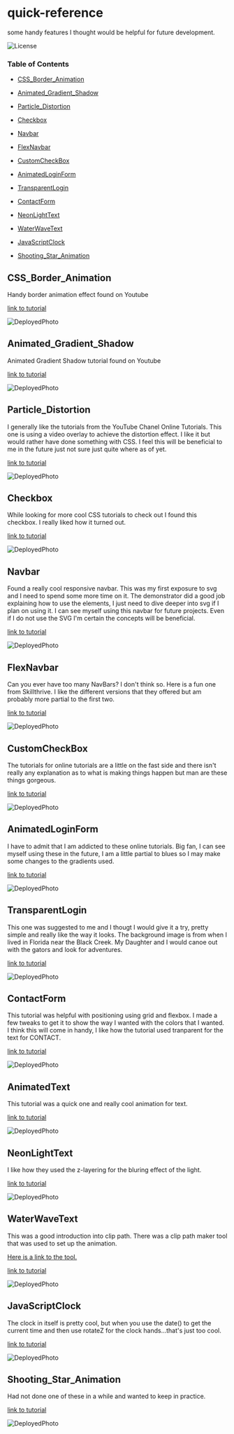 # quick-reference

some handy features I thought would be helpful for future development.

![License](https://img.shields.io/badge/license-MIT%20License-green)

### Table of Contents

- [CSS_Border_Animation](#CSS_Border_Animation)

- [Animated_Gradient_Shadow](#Animated_Gradient_Shadow)

- [Particle_Distortion](#Particle_Distortion)

- [Checkbox](#Checkbox)

- [Navbar](#Navbar)

- [FlexNavbar](#FlexNavbar)

- [CustomCheckBox](#CustomCheckBox)

- [AnimatedLoginForm](#AnimatedLoginForm)

- [TransparentLogin](#TransparentLogin)

- [ContactForm](#ContactForm)

- [NeonLightText](#NeonLightText)

- [WaterWaveText](#WaterWaveText)

- [JavaScriptClock](#JavaScriptClock)

- [Shooting_Star_Animation](#Shooting_Star_Animation)

## CSS_Border_Animation

Handy border animation effect found on Youtube

<a href='https://youtu.be/JAdIgiGA0Lk' target='_blank'>link to tutorial</a>

![DeployedPhoto](https://github.com/daviddugle/quick-reference/blob/main/css_border_animation/gifanimation.gif?raw=true)

## Animated_Gradient_Shadow

Animated Gradient Shadow tutorial found on Youtube

<a href='https://youtu.be/1EAtn4B-76g' target='_blank'>link to tutorial</a>

![DeployedPhoto](https://github.com/daviddugle/quick-reference/blob/main/animated_gradient_shadow/shadow.gif?raw=true)

## Particle_Distortion

I generally like the tutorials from the YouTube Chanel Online Tutorials. This one is using a video overlay to achieve the distortion effect. I like it but would rather have done something with CSS. I feel this will be beneficial to me in the future just not sure just quite where as of yet.

<a href='https://youtu.be/PP0Os0UvMCs' target='_blank'>link to tutorial</a>

![DeployedPhoto](https://github.com/daviddugle/quick-reference/blob/main/particle_distortion/animated_distortion.gif?raw=true)

## Checkbox

While looking for more cool CSS tutorials to check out I found this checkbox. I really liked how it turned out.

<a href='https://youtu.be/z3TgmTi42ic' target='_blank'>link to tutorial</a>

![DeployedPhoto](https://github.com/daviddugle/quick-reference/blob/main/checkbox/checkbox.gif?raw=true)

## Navbar

Found a really cool responsive navbar. This was my first exposure to svg and I need to spend some more time on it. The demonstrator did a good job explaining how to use the elements, I just need to dive deeper into svg if I plan on using it. I can see myself using this navbar for future projects. Even if I do not use the SVG I'm certain the concepts will be beneficial.

<a href='https://youtu.be/biOMz4puGt8' target='_blank'>link to tutorial</a>

![DeployedPhoto](https://github.com/daviddugle/quick-reference/blob/main/animated_responsive_Navbar/navbar.gif?raw=true)

## FlexNavbar

Can you ever have too many NavBars? I don't think so. Here is a fun one from Skillthrive. I like the different versions that they offered but am probably more partial to the first two.

<a href='https://youtu.be/PwWHL3RyQgk' target='_blank'>link to tutorial</a>

![DeployedPhoto](https://github.com/daviddugle/quick-reference/blob/main/navbar/flexNav.gif?raw=true)

## CustomCheckBox

The tutorials for online tutorials are a little on the fast side and there isn't really any explanation as to what is making things happen but man are these things gorgeous.

<a href='https://youtu.be/tVL7Au0B1Cs' target='_blank'>link to tutorial</a>

![DeployedPhoto](https://github.com/daviddugle/quick-reference/blob/main/custom-checkbox/customCheckBox.gif?raw=true)

## AnimatedLoginForm

I have to admit that I am addicted to these online tutorials. Big fan, I can see myself using these in the future, I am a little partial to blues so I may make some changes to the gradients used.

<a href='https://youtu.be/vs33UKteDpg' target='_blank'>link to tutorial</a>

![DeployedPhoto](https://github.com/daviddugle/quick-reference/blob/main/animated-login-form/animated-login.gif?raw=true)

## TransparentLogin

This one was suggested to me and I thougt I would give it a try, pretty simple and really like the way it looks. The background image is from when I lived in Florida near the Black Creek. My Daughter and I would canoe out with the gators and look for adventures.

<a href='https://youtu.be/yiIi82xVjqo' target='_blank'>link to tutorial</a>

![DeployedPhoto](https://github.com/daviddugle/quick-reference/blob/main/transparent-login/transparent-login.gif?raw=true)

## ContactForm

This tutorial was helpful with positioning using grid and flexbox. I made a few tweaks to get it to show the way I wanted with the colors that I wanted. I think this will come in handy, I like how the tutorial used tranparent for the text for CONTACT.

<a href='https://youtu.be/6iPWBi1tpEs' target='_blank'>link to tutorial</a>

![DeployedPhoto](https://github.com/daviddugle/quick-reference/blob/main/contact-page/contact-page.gif?raw=true)

## AnimatedText

This tutorial was a quick one and really cool animation for text.

<a href='https://youtu.be/ccO2B40zkv4' target='_blank'>link to tutorial</a>

![DeployedPhoto](https://github.com/daviddugle/quick-reference/blob/main/text-animation/textAnimation.gif?raw=true)

## NeonLightText

I like how they used the z-layering for the bluring effect of the light.

<a href='https://youtu.be/0ltdZ8CrqG8' target='_blank'>link to tutorial</a>

![DeployedPhoto](/neon-light-text/finished.jpg)

## WaterWaveText

This was a good introduction into clip path. There was a clip path maker tool that was used to set up the animation.

<a href='https://bennettfeely.com/clippy/' target='_blank'>Here is a link to the tool.</a>

<a href='https://youtu.be/Tf6qm5JMUXQ' target='_blank'>link to tutorial</a>

![DeployedPhoto](/water-wave-text/wave.gif)

## JavaScriptClock

The clock in itself is pretty cool, but when you use the date() to get the current time and then use rotateZ for the clock hands...that's just too cool.

<a href='https://youtu.be/weZFfrjF-k4' target='_blank'>link to tutorial</a>

![DeployedPhoto](/javascript-clock/js_clock.gif)

## Shooting_Star_Animation

Had not done one of these in a while and wanted to keep in practice.

<a href='https://youtu.be/YrOq7OpRV8I' target='_blank'>link to tutorial</a>

![DeployedPhoto](https://github.com/daviddugle/quick-reference/blob/main/shooting-star-animation/shootingStar.gif?raw=true)
